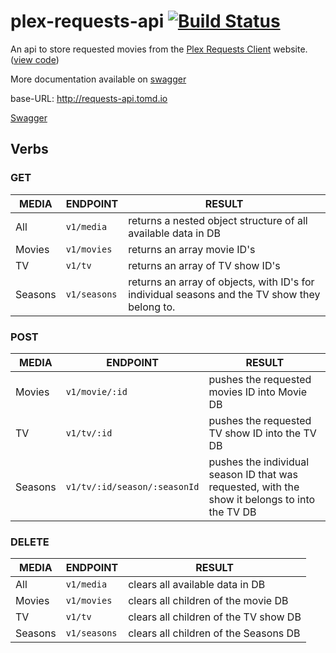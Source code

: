 # plex-requests-api [![Build Status](https://travis-ci.com/tomdaniels/plex-requests-api.svg?branch=master)](https://travis-ci.com/tomdaniels/plex-requests-api)

An api to store requested movies from the [Plex Requests Client](http://requests.tomd.io) website. ([view code](https://github.com/tomdaniels/plex-requests-client))

More documentation available on [swagger](http://requests-api.tomd.io/swagger)

base-URL: http://requests-api.tomd.io

[Swagger](ttp://requests-api.tomd.io/swagger)


## Verbs

### GET

| MEDIA    |ENDPOINT    |                           RESULT                          |
|----------|-----------|---------------------------------------------------------|
|    All     |  `v1/media` |          returns a nested object structure of all available data in DB                  |
|   Movies   | `v1/movies` |          returns an array movie ID's         |
|     TV     |    `v1/tv`   |         returns an array of TV show ID's        |
|   Seasons  | `v1/seasons` | returns an array of objects, with ID's for individual seasons and the TV show they belong to. |

### POST

| MEDIA    |ENDPOINT       |RESULT                                                     |
|----------|-----------|---------------------------------------------------------|
|   Movies   | `v1/movie/:id` |          pushes the requested movies ID into Movie DB        |
|     TV     |    `v1/tv/:id`   |         pushes the requested TV show ID into the TV DB        |
|   Seasons  | `v1/tv/:id/season/:seasonId` | pushes the individual season ID that was requested, with the show it belongs to into the TV DB |

### DELETE

| MEDIA    |ENDPOINT    |                           RESULT                          |
|----------|-----------|---------------------------------------------------------|
|    All     |  `v1/media` |          clears all available data in DB                  |
|   Movies   | `v1/movies` |          clears all children of the movie DB         |
|     TV     |    `v1/tv`   |         clears all children of the TV show DB        |
|   Seasons  | `v1/seasons` | clears all children of the Seasons DB |
